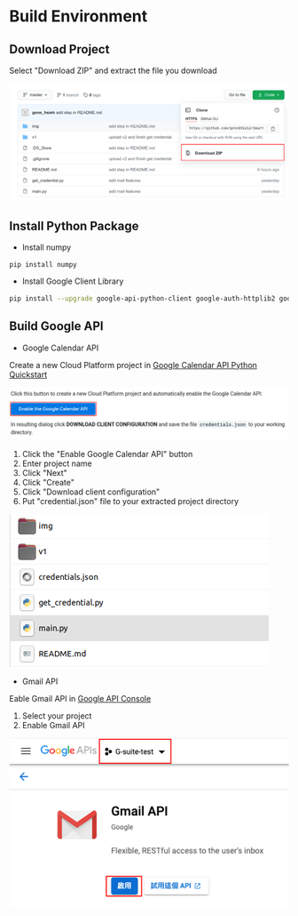 # Build Environment

## Download Project

Select "Download ZIP" and extract the file you download

![download-project](img/download-project.png)

## Install Python Package

- Install numpy

```shell
pip install numpy
```

- Install Google Client Library

```sh
pip install --upgrade google-api-python-client google-auth-httplib2 google-auth-oauthlib
```

## Build Google API

- Google Calendar API

Create a new Cloud Platform project in [Google Calendar API Python Quickstart](https://developers.google.com/calendar/quickstart/python)

![Calendar API quick start](img/calendar-api.png)

1. Click the "Enable Google Calendar API" button
2. Enter project name
3. Click "Next"
4. Click "Create"
5. Click "Download client configuration"
6. Put "credential.json" file to your extracted project directory

![project-dir](img/project-dir.png)

- Gmail API

Eable Gmail API in [Google API Console](https://console.developers.google.com/apis/library/gmail.googleapis.com?q=gmail)

1. Select your project
2. Enable Gmail API

![select project](img/select-project.png)
